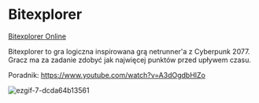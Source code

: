 # Bitexplorer

[Bitexplorer Online](https://krzysztofglab.github.io/Bitexplorer/)

Bitexplorer to gra logiczna inspirowana grą netrunner'a z Cyberpunk 2077.
Gracz ma za zadanie zdobyć jak najwięcej punktów przed upływem czasu.

Poradnik:
https://www.youtube.com/watch?v=A3dOgdbHIZo

![ezgif-7-dcda64b13561](https://user-images.githubusercontent.com/59751253/127901224-6b3a5236-a089-4f0f-a30e-33e41883a441.gif)
